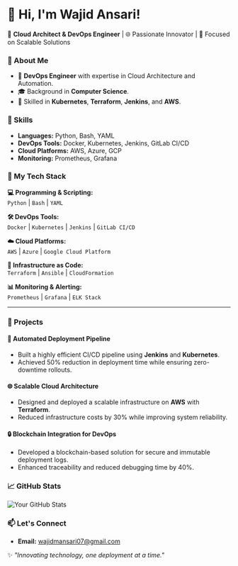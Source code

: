 # 👋 Hi, I'm Wajid Ansari!

🚀 **Cloud Architect & DevOps Engineer** | 🌐 Passionate Innovator | 🎯 Focused on Scalable Solutions  

### 🚀 About Me
- 💼 **DevOps Engineer** with expertise in Cloud Architecture and Automation.
- 🎓 Background in **Computer Science**.
- 🔧 Skilled in **Kubernetes**, **Terraform**, **Jenkins**, and **AWS**.

### 🌟 Skills
- **Languages:** Python, Bash, YAML  
- **DevOps Tools:** Docker, Kubernetes, Jenkins, GitLab CI/CD  
- **Cloud Platforms:** AWS, Azure, GCP
- **Monitoring:** Prometheus, Grafana

### 🌟 My Tech Stack  

**💻 Programming & Scripting:**  
`Python` | `Bash` | `YAML`  

**🛠️ DevOps Tools:**  
`Docker` | `Kubernetes` | `Jenkins` | `GitLab CI/CD`  

**☁️ Cloud Platforms:**  
`AWS` | `Azure` | `Google Cloud Platform`  

**🔧 Infrastructure as Code:**  
`Terraform` | `Ansible` | `CloudFormation`  

**📊 Monitoring & Alerting:**  
`Prometheus` | `Grafana` | `ELK Stack`  

---

### 📂 Projects  

#### 🚀 **Automated Deployment Pipeline**  
- Built a highly efficient CI/CD pipeline using **Jenkins** and **Kubernetes**.  
- Achieved 50% reduction in deployment time while ensuring zero-downtime rollouts.  

#### 🌐 **Scalable Cloud Architecture**  
- Designed and deployed a scalable infrastructure on **AWS** with **Terraform**.  
- Reduced infrastructure costs by 30% while improving system reliability.  

#### 🔒 **Blockchain Integration for DevOps**  
- Developed a blockchain-based solution for secure and immutable deployment logs.  
- Enhanced traceability and reduced debugging time by 40%.  

### 📈 GitHub Stats
![Your GitHub Stats](https://github-readme-stats.vercel.app/api?username=yourusername&show_icons=true&theme=radical)



### 📫 Let's Connect  
- **Email:** wajidmansari07@gmail.com  


✨ _"Innovating technology, one deployment at a time."_  




